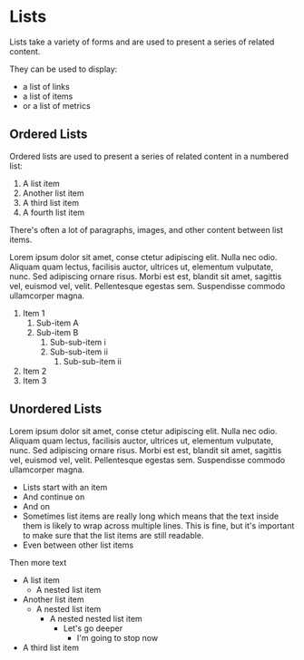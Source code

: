 # Lists

Lists take a variety of forms and are used to present a series of related content.

They can be used to display:

- a list of links
- a list of items
- or a list of metrics

## Ordered Lists

Ordered lists are used to present a series of related content in a numbered list:

1. A list item
2. Another list item
3. A third list item
4. A fourth list item

There's often a lot of paragraphs, images, and other content between list items.

Lorem ipsum dolor sit amet, conse ctetur adipiscing elit. Nulla nec odio. Aliquam quam lectus, facilisis auctor, ultrices ut, elementum vulputate, nunc. Sed adipiscing ornare risus. Morbi est est, blandit sit amet, sagittis vel, euismod vel, velit. Pellentesque egestas sem. Suspendisse commodo ullamcorper magna.

1. Item 1
   1. Sub-item A
   1. Sub-item B
      1. Sub-sub-item i
      1. Sub-sub-item ii
         1. Sub-sub-item ii
1. Item 2
1. Item 3

## Unordered Lists

Lorem ipsum dolor sit amet, conse ctetur adipiscing elit. Nulla nec odio. Aliquam quam lectus, facilisis auctor, ultrices ut, elementum vulputate, nunc. Sed adipiscing ornare risus. Morbi est est, blandit sit amet, sagittis vel, euismod vel, velit. Pellentesque egestas sem. Suspendisse commodo ullamcorper magna.

- Lists start with an item
- And continue on
- And on
- Sometimes list items are really long which means that the text inside them is likely to wrap across multiple lines. This is fine, but it's important to make sure that the list items are still readable.
- Even between other list items

Then more text

- A list item
  - A nested list item
- Another list item
  - A nested list item
    - A nested nested list item
      - Let's go deeper
        - I'm going to stop now
- A third list item
